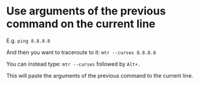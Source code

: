 # Use arguments of the previous command on the current line

E.g. 
`ping 8.8.8.8`

And then you want to traceroute to it:
`mtr --curses 8.8.8.8`

You can instead type:
`mtr --curses` followed by `Alt+.`

This will paste the arguments of the previous command to the current line.